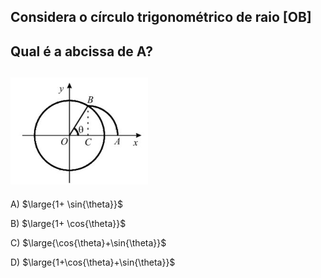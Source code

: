 ## Considera o círculo trigonométrico de raio [OB]
## Qual é a abcissa de A?
## ![Alt text](image.png)
A) $\large{1+ \sin{\theta}}$

B) $\large{1+ \cos{\theta}}$

C) $\large{\cos{\theta}+\sin{\theta}}$

D) $\large{1+\cos{\theta}+\sin{\theta}}$